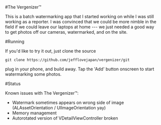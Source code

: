 #The Vergenizer™

This is a batch watermarking app that I started working on while I was still working as a reporter. I was convinced that we could be more nimble in the field if we could leave our laptops at home --- we just needed a good way to get photos off our cameras, watermarked, and on the site. 

#Running

If you'd like to try it out, just clone the source

`git clone https://github.com/jefflovejapan/vergenizer/git`

plug in your phone, and build away. Tap the 'Add' button onscreen to start watermarking some photos.

#Status

Known issues with The Vergenizer™:

- Watermark sometimes appears on wrong side of image (ALAssetOrientation / UIImageOrientation yay)
- Memory management
- Autorotated version of VDetailViewController broken